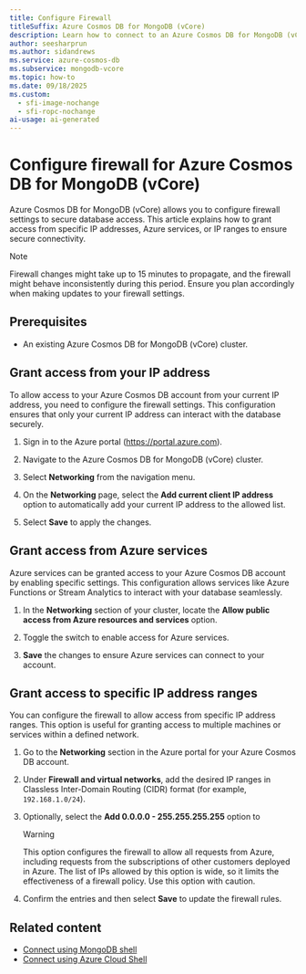 ```yaml
---
title: Configure Firewall
titleSuffix: Azure Cosmos DB for MongoDB (vCore)
description: Learn how to connect to an Azure Cosmos DB for MongoDB (vCore) cluster using Azure Cloud Shell to query data. Follow this guide for step-by-step instructions.
author: seesharprun
ms.author: sidandrews
ms.service: azure-cosmos-db
ms.subservice: mongodb-vcore
ms.topic: how-to
ms.date: 09/18/2025
ms.custom:
  - sfi-image-nochange
  - sfi-ropc-nochange
ai-usage: ai-generated
---
```


# Configure firewall for Azure Cosmos DB for MongoDB (vCore)

Azure Cosmos DB for MongoDB (vCore) allows you to configure firewall settings to secure database access. This article explains how to grant access from specific IP addresses, Azure services, or IP ranges to ensure secure connectivity.

> [!NOTE]
> Firewall changes might take up to 15 minutes to propagate, and the firewall might behave inconsistently during this period. Ensure you plan accordingly when making updates to your firewall settings.

## Prerequisites

- An existing Azure Cosmos DB for MongoDB (vCore) cluster.

## Grant access from your IP address

To allow access to your Azure Cosmos DB account from your current IP address, you need to configure the firewall settings. This configuration ensures that only your current IP address can interact with the database securely.

1. Sign in to the Azure portal (<https://portal.azure.com>).

1. Navigate to the Azure Cosmos DB for MongoDB (vCore) cluster.

1. Select **Networking** from the navigation menu.

1. On the **Networking** page, select the **Add current client IP address** option to automatically add your current IP address to the allowed list.

1. Select **Save** to apply the changes.

## Grant access from Azure services

Azure services can be granted access to your Azure Cosmos DB account by enabling specific settings. This configuration allows services like Azure Functions or Stream Analytics to interact with your database seamlessly.

1. In the **Networking** section of your cluster, locate the **Allow public access from Azure resources and services** option.

1. Toggle the switch to enable access for Azure services.

1. **Save** the changes to ensure Azure services can connect to your account.

## Grant access to specific IP address ranges

You can configure the firewall to allow access from specific IP address ranges. This option is useful for granting access to multiple machines or services within a defined network.

1. Go to the **Networking** section in the Azure portal for your Azure Cosmos DB account.

1. Under **Firewall and virtual networks**, add the desired IP ranges in Classless Inter-Domain Routing (CIDR) format (for example, `192.168.1.0/24`).

1. Optionally, select the **Add 0.0.0.0 - 255.255.255.255** option to 

    > [!WARNING]
    > This option configures the firewall to allow all requests from Azure, including requests from the subscriptions of other customers deployed in Azure. The list of IPs allowed by this option is wide, so it limits the effectiveness of a firewall policy. Use this option with caution.

1. Confirm the entries and then select **Save** to update the firewall rules.

## Related content

- [Connect using MongoDB shell](how-to-connect-mongo-shell.md)
- [Connect using Azure Cloud Shell](how-to-connect-cloud-shell.md)
